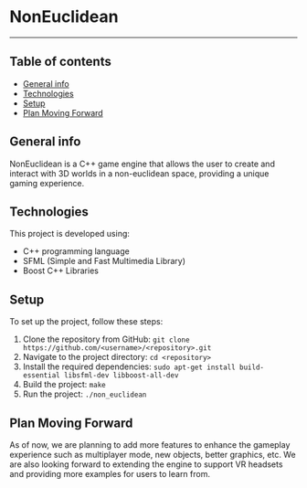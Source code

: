 # NonEuclidean

---

## Table of contents
- [General info](#general-info)
- [Technologies](#technologies)
- [Setup](#setup)
- [Plan Moving Forward](#plan-moving-forward)

## General info
NonEuclidean is a C++ game engine that allows the user to create and interact with 3D worlds in a non-euclidean space, providing a unique gaming experience.

## Technologies
This project is developed using:
- C++ programming language
- SFML (Simple and Fast Multimedia Library)
- Boost C++ Libraries

## Setup
To set up the project, follow these steps:
1. Clone the repository from GitHub: `git clone https://github.com/<username>/<repository>.git`
2. Navigate to the project directory: `cd <repository>`
3. Install the required dependencies: `sudo apt-get install build-essential libsfml-dev libboost-all-dev`
4. Build the project: `make`
5. Run the project: `./non_euclidean`

## Plan Moving Forward
As of now, we are planning to add more features to enhance the gameplay experience such as multiplayer mode, new objects, better graphics, etc. We are also looking forward to extending the engine to support VR headsets and providing more examples for users to learn from.
